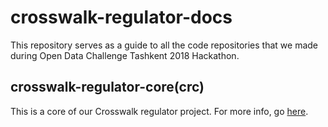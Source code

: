# crosswalk-regulator-docs
This repository serves as a guide to all the code repositories that we made during Open Data Challenge Tashkent 2018 Hackathon.

## crosswalk-regulator-core(crc)
This is a core of our Crosswalk regulator project. For more info, go [here](https://github.com/bedilbek/crosswalk-regulator-core).

